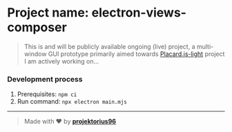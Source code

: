 # Project name: electron-views-composer

> This is and will be publicly available ongoing (live) project, a multi-window GUI prototype primarily aimed towards [Placard.js-light](https://github.com/projektorius96/Placard.js-light) project I am actively working on...

### Development process

1. Prerequisites: `npm ci`
2. Run command: `npx electron main.mjs`

---

> Made with ♥ by [**projektorius96**](https://github.com/projektorius96)